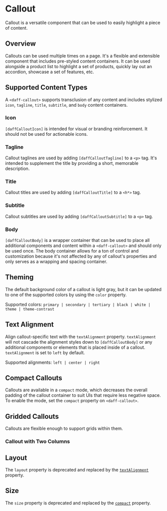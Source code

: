 # Callout
Callout is a versatile component that can be used to easily highlight a piece of content.

## Overview
Callouts can be used multiple times on a page. It's a flexible and extensible component that includes pre-styled content containers. It can be used alongside a product list to highlight a set of products, quickly lay out an accordion, showcase a set of features, etc.

## Supported Content Types
A `<daff-callout>` supports transclusion of any content and includes stylized `icon`, `tagline`, `title`, `subtitle`, and `body` content containers.

### Icon
`[daffCalloutIcon]` is intended for visual or branding reinforcement. It should not be used for actionable icons.

### Tagline
Callout taglines are used by adding `[daffCalloutTagline]` to a `<p>` tag. It's intended to supplement the title by providing a short, memorable description.

### Title
Callout titles are used by adding `[daffCalloutTitle]` to a `<h*>` tag.

### Subtitle
Callout subtitles are used by adding `[daffCalloutSubtitle]` to a `<p>` tag.

### Body
`[daffCalloutBody]` is a wrapper container that can be used to place all additional components and content within a `<daff-callout>` and should only be used once. The body container allows for a ton of control and customization because it's not affected by any of callout's properties and only serves as a wrapping and spacing container.

## Theming
The default background color of a callout is light gray, but it can be updated to one of the supported colors by using the `color` property.

Supported colors: `primary | secondary | tertiary | black | white | theme | theme-contrast`

<daff-docs-example-viewer-container-ce example="callout-theming"></daff-docs-example-viewer-container-ce>

## Text Alignment
Align callout-specific text with the `textAlignment` property. `textAlignment` will not cascade the alignment styles down to `[daffCalloutBody]` or any additional components or elements that is placed inside of a callout. `textAlignment` is set to `left` by default.

Supported alignments: `left | center | right`

<daff-docs-example-viewer-container-ce example="callout-text-alignment"></daff-docs-example-viewer-container-ce>

## Compact Callouts
Callouts are available in a `compact` mode, which decreases the overall padding of the callout container to suit UIs that require less negative space. To enable the mode, set the `compact` property on `<daff-callout>`.

<daff-docs-example-viewer-container-ce example="compact-callout"></daff-docs-example-viewer-container-ce>

## Gridded Callouts
Callouts are flexible enough to support grids within them.

### Callout with Two Columns
<daff-docs-example-viewer-container-ce example="callout-with-grid"></daff-docs-example-viewer-container-ce>

## Layout
The `layout` property is deprecated and replaced by the [`textAlignment`](#text-alignment) property.

## Size
The `size` property is deprecated and replaced by the [`compact`](#compact-callouts) property.
